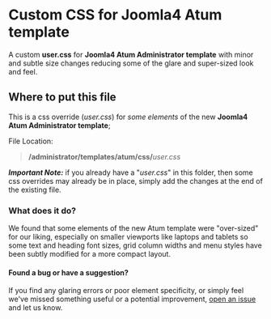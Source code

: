 # Custom CSS for Joomla4 Atum template
A custom **user.css** for **Joomla4 Atum Administrator template** with minor and subtle size changes reducing some of the glare and super-sized look and feel.

## Where to put this file
This is a css override (_user.css_) for _some elements_ of the new **Joomla4 Atum Administrator template**;

File Location:
> **/administrator/templates/atum/css/**_user.css_ 

_**Important Note:**_ if you already have a "_user.css_" in this folder, then some css overrides may already be in place, simply add the changes at the end of the existing file.

### What does it do?
We found that some elements of the new Atum template were "over-sized" for our liking, especially on smaller viewports like laptops and tablets so some text and heading font sizes, grid column widths and menu styles have been subtly modified for a more compact layout.

#### Found a bug or have a suggestion?
If you find any glaring errors or poor element specificity, or simply feel we've missed something useful or a potential improvement, [open an issue](https://github.com/TheStyleGuyzTeam/J4Atum-user-css/issues) and let us know.
